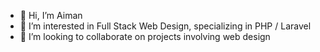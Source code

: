 - 👋 Hi, I’m Aiman
- 👀 I’m interested in Full Stack Web Design, specializing in PHP / Laravel
- 💞️ I’m looking to collaborate on projects involving web design

<!---
vixusofsteam/vixusofsteam is a ✨ special ✨ repository because its `README.md` (this file) appears on your GitHub profile.
You can click the Preview link to take a look at your changes.
--->
